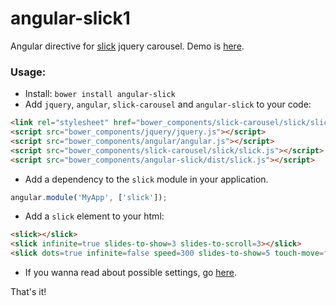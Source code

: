 angular-slick1
=============

Angular directive for [slick](https://github.com/kenwheeler/slick/) jquery carousel. Demo is [here](http://vasyabigi.github.io/angular-slick/).

### Usage:

- Install: `bower install angular-slick`
- Add `jquery`, `angular`, `slick-carousel` and `angular-slick` to your code:

```html
<link rel="stylesheet" href="bower_components/slick-carousel/slick/slick.css">
<script src="bower_components/jquery/jquery.js"></script>
<script src="bower_components/angular/angular.js"></script>
<script src="bower_components/slick-carousel/slick/slick.js"></script>
<script src="bower_components/angular-slick/dist/slick.js"></script>
```

- Add a dependency to the `slick` module in your application.

```js
angular.module('MyApp', ['slick']);
```

- Add a `slick` element to your html:

```html
<slick></slick>
<slick infinite=true slides-to-show=3 slides-to-scroll=3></slick>
<slick dots=true infinite=false speed=300 slides-to-show=5 touch-move=false slides-to-scroll=1></slick>
```

- If you wanna read about possible settings, go [here](http://kenwheeler.github.io/slick/#settings).

That's it!
